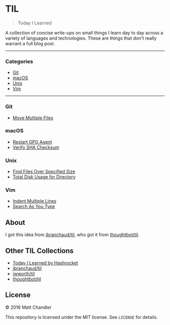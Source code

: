 # TIL

> Today I Learned

A collection of concise write-ups on small things I learn day to day across a
variety of languages and technologies. These are things that don't really
warrant a full blog post.

---

### Categories

* [Git](#git)
* [macOS](#macos)
* [Unix](#unix)
* [Vim](#vim)

---

### Git

* [Move Multiple Files](git/move-multiple-files.md)

### macOS

* [Restart GPG Agent](mac/restart-gpg-agent.md)
* [Verify SHA Checksum](mac/verify-sha-checksum.md)

### Unix

* [Find Files Over Specified Size](unix/find-files-over-specified-size.md)
* [Total Disk Usage for Directory](unix/total-disk-usage-for-directory.md)

### Vim

* [Indent Multiple Lines](vim/indent-multiple-lines.md)
* [Search As You Type](vim/search-as-you-type.md)

## About

I got this idea from [jbranchaud/til](https://github.com/jbranchaud/til), who got it from [thoughtbot/til](https://github.com/thoughtbot/til).

## Other TIL Collections

* [Today I Learned by Hashrocket](https://til.hashrocket.com)
* [jbranchaud/til](https://github.com/jbranchaud/til)
* [jwworth/til](https://github.com/jwworth/til)
* [thoughtbot/til](https://github.com/thoughtbot/til)

## License

&copy; 2016 Matt Chandler

This repository is licensed under the MIT license. See `LICENSE` for
details.
